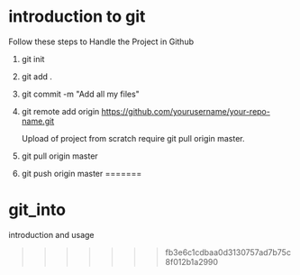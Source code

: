 # introduction to git

Follow these steps to Handle the Project in Github

1) git init

2) git add .

3) git commit -m "Add all my files"

4) git remote add origin https://github.com/yourusername/your-repo-name.git

    Upload of project from scratch require git pull origin master.

5) git pull origin master

6) git push origin master
=======
# git_into
introduction and usage
>>>>>>> fb3e6c1cdbaa0d3130757ad7b75c8f012b1a2990
